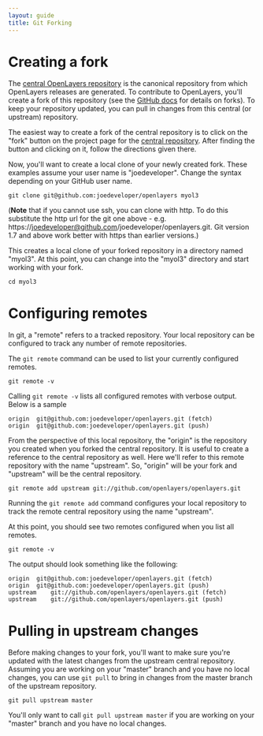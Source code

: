 ```yaml
---
layout: guide
title: Git Forking
---
```


# Creating a fork #

The [central OpenLayers repository](central) is the canonical repository from which OpenLayers releases are generated.  To contribute to OpenLayers, you'll create a fork of this repository (see the [GitHub docs](http://help.github.com/forking/) for details on forks).  To keep your repository updated, you can pull in changes from this central (or upstream) repository.

The easiest way to create a fork of the central repository is to click on the "fork" button on the project page for the [central repository](central).  After finding the button and clicking on it, follow the directions given there.

[central]: http://github.com/openlayers/openlayers "OpenLayers Central Repository"

Now, you'll want to create a local clone of your newly created fork.  These examples assume your user name is "joedeveloper".  Change the syntax depending on your GitHub user name.

    git clone git@github.com:joedeveloper/openlayers myol3

(**Note** that if you cannot use ssh, you can clone with http.  To do this substitute the http url for the git one above - e.g. https://joedeveloper@github.com/joedeveloper/openlayers.git.  Git version 1.7 and above work better with https than earlier versions.)

This creates a local clone of your forked repository in a directory named "myol3".  At this point, you can change into the "myol3" directory and start working with your fork.

    cd myol3

# Configuring remotes #

In git, a "remote" refers to a tracked repository.  Your local repository can be configured to track any number of remote repositories.

The `git remote` command can be used to list your currently configured remotes.

    git remote -v

Calling `git remote -v` lists all configured remotes with verbose output.  Below is a sample 

    origin	git@github.com:joedeveloper/openlayers.git (fetch)
    origin	git@github.com:joedeveloper/openlayers.git (push)

From the perspective of this local repository, the "origin" is the repository you created when you forked the central repository.  It is useful to create a reference to the central repository as well.  Here we'll refer to this remote repository with the name "upstream".  So, "origin" will be your fork and "upstream" will be the central repository.

    git remote add upstream git://github.com/openlayers/openlayers.git

Running the `git remote add` command configures your local repository to track the remote central repository using the name "upstream".

At this point, you should see two remotes configured when you list all remotes.

    git remote -v

The output should look something like the following:

    origin	git@github.com:joedeveloper/openlayers.git (fetch)
    origin	git@github.com:joedeveloper/openlayers.git (push)
    upstream	git://github.com/openlayers/openlayers.git (fetch)
    upstream	git://github.com/openlayers/openlayers.git (push)

# Pulling in upstream changes #

Before making changes to your fork, you'll want to make sure you're updated with the latest changes from the upstream central repository.  Assuming you are working on your "master" branch and you have no local changes, you can use `git pull` to bring in changes from the master branch of the upstream repository.

    git pull upstream master

You'll only want to call `git pull upstream master` if you are working on your "master" branch and you have no local changes.
